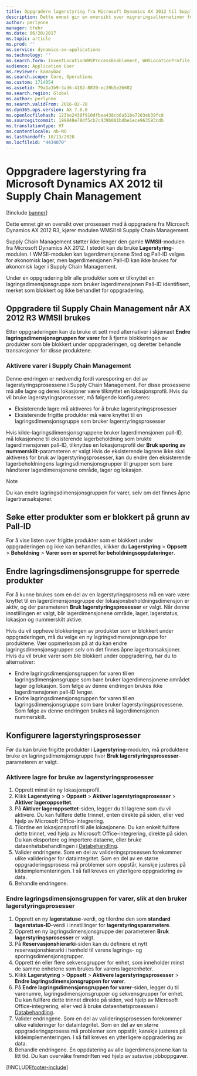 ```yaml
---
title: Oppgradere lagerstyring fra Microsoft Dynamics AX 2012 til Supply Chain Management
description: Dette emnet gir en oversikt over migreringsalternativer for produkt og lagerstyring.
author: perlynne
manager: tfehr
ms.date: 06/20/2017
ms.topic: article
ms.prod: ''
ms.service: dynamics-ax-applications
ms.technology: ''
ms.search.form: InventLocationWHSProcessEnablement, WHSLocationProfile, InventTableStorageDimensionGroupChange, InventUpdateBlockedItem, WHSParameters, WHSReservationHierarchy, WHSUOMSeqGroupTable
audience: Application User
ms.reviewer: kamaybac
ms.search.scope: Core, Operations
ms.custom: 1714054
ms.assetid: 79a1a3b9-3a36-4162-8839-ec39b5e26602
ms.search.region: Global
ms.author: perlynne
ms.search.validFrom: 2016-02-28
ms.dyn365.ops.version: AX 7.0.0
ms.openlocfilehash: 123be2430f910dfbea438cb6a51be7203eb39fc8
ms.sourcegitcommit: 199848e78df5cb7c439b001bdbe1ece963593cdb
ms.translationtype: HT
ms.contentlocale: nb-NO
ms.lasthandoff: 10/13/2020
ms.locfileid: "4434070"
---
```

# <a name="upgrade-warehouse-management-from-microsoft-dynamics-ax-2012-to-supply-chain-management"></a>Oppgradere lagerstyring fra Microsoft Dynamics AX 2012 til Supply Chain Management 


[!include [banner](../includes/banner.md)]

Dette emnet gir en oversikt over prosessen med å oppgradere fra Microsoft Dynamics AX 2012 R3, kjører modulen WMSII til Supply Chain Management.

Supply Chain Management støtter ikke lenger den gamle **WMSII**-modulen fra Microsoft Dynamics AX 2012. I stedet kan du bruke **Lagerstyring**-modulen. I WMSII-modulen kan lagerdimensjonene Sted og Pall-ID velges for økonomisk lager, men lagerdimensjonen Pall-ID kan ikke brukes for økonomisk lager i Supply Chain Management.

Under en oppgradering blir alle produkter som er tilknyttet en lagringsdimensjonsgruppe som bruker lagerdimensjonen Pall-ID identifisert, merket som blokkert og ikke behandlet for oppgradering.

## <a name="upgrading-to-supply-chain-management-when-ax-2012-r3-wmsii-is-used"></a>Oppgradere til Supply Chain Management når AX 2012 R3 WMSII brukes
Etter oppgraderingen kan du bruke et sett med alternativer i skjemaet **Endre lagringsdimensjonsgruppen for varer** for å fjerne blokkeringen av produkter som ble blokkert under oppgraderingen, og deretter behandle transaksjoner for disse produktene.

### <a name="enabling-items-in-supply-chain-management"></a>Aktivere varer i Supply Chain Management 
Denne endringen er nødvendig fordi varesporing en del av lagerstyringsprosessene i Supply Chain Management. For disse prosessene må alle lagre og deres lokasjoner være tilknyttet en lokasjonsprofil. Hvis du vil bruke lagerstyringsprosesser, må følgende konfigureres:
-   Eksisterende lagre må aktiveres for å bruke lagerstyringsprosesser 
-   Eksisterende frigitte produkter må være knyttet til en lagringsdimensjonsgruppe som bruker lagerstyringsprosesser 

Hvis kilde-lagringsdimensjonsgruppene bruker lagerdimensjonen pall-ID, må lokasjonene til eksisterende lagerbeholdning som brukte lagerdimensjonen pall-ID, tilknyttes en lokasjonsprofil der **Bruk sporing av nummerskilt**-parameteren er valgt Hvis de eksisterende lagrene ikke skal aktiveres for bruk av lagerstyringsprosesser, kan du endre den eksisterende lagerbeholdningens lagringsdimensjonsgrupper til grupper som bare håndterer lagerdimensjonene område, lager og lokasjon. 

> [!NOTE] 
>  Du kan endre lagringsdimensjonsgruppen for varer, selv om det finnes åpne lagertransaksjoner.

## <a name="find-products-that-were-blocked-because-of-pallet-id"></a>Søke etter produkter som er blokkert på grunn av Pall-ID
For å vise listen over frigitte produkter som er blokkert under oppgraderingen og ikke kan behandles, klikker du **Lagerstyring** &gt; **Oppsett** &gt; **Beholdning** &gt; **Varer som er sperret for beholdningsoppdateringer**.

## <a name="change-storage-dimension-group-for-blocked-products"></a>Endre lagringsdimensjonsgruppe for sperrede produkter 
 
For å kunne brukes som en del av en lagerstyringsprosess må en vare være knyttet til en lagerdimensjonsgruppe der lokasjonsbeholdningsdimensjon er aktiv, og der parameteren **Bruk lagerstyringsprosesser** er valgt. Når denne innstillingen er valgt, blir lagerdimensjonene område, lager, lagerstatus, lokasjon og nummerskilt aktive.

Hvis du vil oppheve blokkeringen av produkter som er blokkert under oppgraderingen, må du velge en ny lagringsdimensjonsgruppe for produktene. Vær oppmerksom på at du kan endre lagringsdimensjonsgruppen selv om det finnes åpne lagertransaksjoner. Hvis du vil bruke varer som ble blokkert under oppgradering, har du to alternativer:

-   Endre lagringsdimensjonsgruppen for varen til en lagringsdimensjonsgruppe som bare bruker lagerdimensjonene området lager og lokasjon. Som følge av denne endringen brukes ikke lagerdimensjonen pall-ID lenger.
-   Endre lagringsdimensjonsgruppen for varen til en lagringsdimensjonsgruppe som bare bruker lagerstyringsprosessene. Som følge av denne endringen brukes nå lagerdimensjonen nummerskilt.

## <a name="configure-warehouse-management-processes"></a>Konfigurere lagerstyringsprosesser
Før du kan bruke frigitte produkter i **Lagerstyring**-modulen, må produktene bruke en lagringsdimensjonsgruppe hvor **Bruk lagerstyringsprosesser**-parameteren er valgt.

### <a name="enable-warehouses-to-use-warehouse-management-processes"></a>Aktivere lagre for bruke av lagerstyringsprosesser

1.  Opprett minst én ny lokasjonsprofil.
2.  Klikk **Lagerstyring** &gt; **Oppsett** &gt; **Aktiver lagerstyringsprosesser** &gt; **Aktiver lageroppsettet**.
3.  På **Aktiver lageroppsettet**-siden, legger du til lagrene som du vil aktivere. Du kan fullføre dette trinnet, enten direkte på siden, eller ved hjelp av Microsoft Office-integrering.
4.  Tilordne en lokasjonsprofil til alle lokasjonene. Du kan enkelt fullføre dette trinnet, ved hjelp av Microsoft Office-integrering, direkte på siden. Du kan eksportere og importere dataene, eller bruke dataenhetsbehandlingen i [Databehandling](../../dev-itpro/data-entities/data-entities.md).
5.  Valider endringene. Som en del av valideringsprosessen forekommer ulike valideringer for dataintegritet. Som en del av en større oppgraderingsprosess må problemer som oppstår, kanskje justeres på kildeimplementeringen. I så fall kreves en ytterligere oppgradering av data.
6.  Behandle endringene.

### <a name="change-the-storage-dimension-group-for-items-so-that-it-uses-warehouse-management-processes"></a>Endre lagringsdimensjonsgruppen for varer, slik at den bruker lagerstyringsprosesser

1.  Opprett en ny **lagerstatuse**-verdi, og tilordne den som **standard lagerstatus-ID**-verdi i innstillinger for **lagerstyringsparametere**.
2.  Opprett en ny lagringsdimensjonsgruppe der parameteren **Bruk lagerstyringsprosesser** er valgt.
3.  På  **Reservasjonshierarki**-siden kan du definere et nytt reservasjonshierarki i henhold til varens lagrings- og sporingsdimensjonsgrupper.
4.  Opprett én eller flere sekvensgrupper for enhet, som inneholder minst de samme enhetene som brukes for varens lagerenheter.
5.  Klikk **Lagerstyring** &gt; **Oppsett** &gt; **Aktivere lagerstyringsprosesser** &gt; **Endre lagringsdimensjonsgruppen for varer**.
6.  På **Endre lagringsdimensjonsgruppen for varer**-siden, legger du til varenumre, lagringsdimensjonsgrupper og sekvensgrupper for enhet. Du kan fullføre dette trinnet direkte på siden, ved hjelp av Microsoft Office-integrering, eller ved å bruke dataenhetsprosessen i [Databehandling](../../dev-itpro/data-entities/data-entities.md).
7.  Valider endringene. Som en del av valideringsprosessen forekommer ulike valideringer for dataintegritet. Som en del av en større oppgraderingsprosess må problemer som oppstår, kanskje justeres på kildeimplementeringen. I så fall kreves en ytterligere oppgradering av data.
8.  Behandle endringene. En oppdatering av alle lagerdimensjonene kan ta litt tid. Du kan overvåke fremdriften ved hjelp av satsvise jobboppgaver.


[!INCLUDE[footer-include](../../includes/footer-banner.md)]